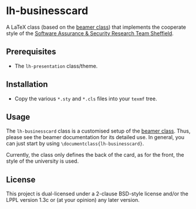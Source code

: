 # lh-businesscard
A LaTeX class (based on the [beamer class](https://www.ctan.org/pkg/beamer)) 
that implements the cooperate style of the
[Software Assurance & Security Research Team Sheffield](https://logialhacking.com).

## Prerequisites 
* The `lh-presentation` class/theme.

## Installation 
* Copy the various `*.sty` and `*.cls` files into your `texmf` tree. 

## Usage
The `lh-businesscard` class is a customised setup of the 
[beamer class](https://www.ctan.org/pkg/beamer).  Thus, please see the
beamer documentation for its detailed use. In general, you can just 
start by using `\documentclass{lh-businesscard}`.

Currently, the class only defines the back of the card, as for the front, 
the style of the university is used. 

## License
This project is dual-licensed under a 2-clause BSD-style license and/or 
the LPPL version 1.3c or (at your opinion) any later version. 

